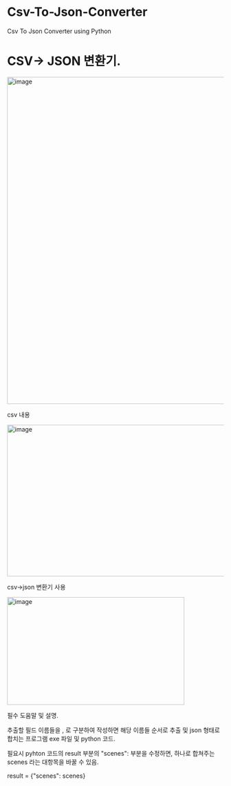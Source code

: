 # Csv-To-Json-Converter
Csv To Json Converter using Python

# CSV-> JSON 변환기. 

<img width="1439" height="759" alt="image" src="https://github.com/user-attachments/assets/9d03a5cc-ff9c-4676-9dce-402a06be1aab" />


csv 내용


<img width="552" height="352" alt="image" src="https://github.com/user-attachments/assets/242eaef0-80a4-4990-8df2-0c8f23916f21" />


csv->json 변환기 사용


<img width="412" height="250" alt="image" src="https://github.com/user-attachments/assets/25f765b7-094c-416c-9dd5-b5a87440cf69" />


필수 도움말 및 설명.

추출할 필드 이름들을 , 로 구분하여 작성하면 해당 이름들 순서로 추출 및 json 형태로 합치는 프로그램 exe 파일 및 python 코드.


필요시 pyhton 코드의 result 부분의 "scenes": 부분을 수정하면, 하나로 합쳐주는 scenes 라는 대항목을 바꿀 수 있음.
 
 result = {"scenes": scenes}
